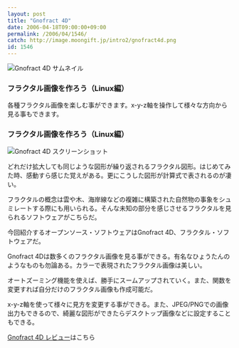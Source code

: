 ```yaml
---
layout: post
title: "Gnofract 4D"
date: 2006-04-18T09:00:00+09:00
permalink: /2006/04/1546/
catch: http://image.moongift.jp/intro2/gnofract4d.png
id: 1546
---
```

 ![Gnofract 4D サムネイル](http://image.moongift.jp/intro2/gnofract4d.t.png "Gnofract 4D サムネイル")
  

### フラクタル画像を作ろう（Linux編）
  
各種フラクタル画像を楽しむ事ができます。x-y-z軸を操作して様々な方向から見る事もできます。  
<!--more-->  

### フラクタル画像を作ろう（Linux編）
  

![Gnofract 4D スクリーンショット](http://image.moongift.jp/intro2/gnofract4d.png "Gnofract 4D スクリーンショット")

  

どれだけ拡大しても同じような図形が繰り返されるフラクタル図形。はじめてみた時、感動すら感じた覚えがある。更にこうした図形が計算式で表されるのが凄い。

  

フラクタルの概念は雲や木、海岸線などの複雑に構築された自然物の事象をシュミレートする際にも用いられる。そんな未知の部分を感じさせるフラクタルを見られるソフトウェアがこちらだ。

  

今回紹介するオープンソース・ソフトウェアはGnofract 4D、フラクタル・ソフトウェアだ。

  

Gnofract 4Dは数多くのフラクタル画像を見る事ができる。有名なひょうたんのようなものも勿論ある。カラーで表現されたフラクタル画像は美しい。

  

オートズーミング機能を使えば、勝手にスームアップされていく。また、関数を変更すれば自分だけのフラクタル画像も作成可能だ。

  

x-y-z軸を使って様々に見方を変更する事ができる。また、JPEG/PNGでの画像出力もできるので、綺麗な図形ができたらデスクトップ画像などに設定することもできる。

  

[Gnofract 4D レビュー](http://oss.moongift.jp/review/i-1551.html)はこちら

